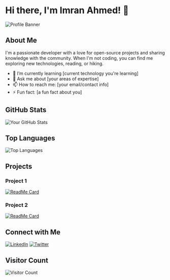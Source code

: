 # Hi there, I'm Imran Ahmed! 👋

![Profile Banner](https://avatars.githubusercontent.com/u/68174387?v=4)

## About Me

I'm a passionate developer with a love for open-source projects and sharing knowledge with the community. When I'm not coding, you can find me exploring new technologies, reading, or hiking.

- 🌱 I’m currently learning [current technology you're learning]
- 💬 Ask me about [your areas of expertise]
- 📫 How to reach me: [your email/contact info]
- ⚡ Fun fact: [a fun fact about you]

## GitHub Stats

![Your GitHub Stats](https://github-readme-stats.vercel.app/api?username=cybercat37794&show_icons=true&theme=radical)

## Top Languages

![Top Languages](https://github-readme-stats.vercel.app/api/top-langs/?username=cybercat37794&layout=compact&theme=radical)

## Projects

### Project 1

[![ReadMe Card](https://github-readme-stats.vercel.app/api/pin/?username=cybercat37794&repo=project_1&theme=radical)](https://github.com/cybercat37794/Debias-Racial-Bias-Using-GNN)

### Project 2

[![ReadMe Card](https://github-readme-stats.vercel.app/api/pin/?username=cybercat37794&repo=project_2&theme=radical)]([https://github.com/cybercat37794/project_2](https://github.com/cybercat37794/Debias-Racial-Bias-Using-GNN))

## Connect with Me

[![LinkedIn](https://img.shields.io/badge/-LinkedIn-blue?style=flat&logo=Linkedin&logoColor=white)](https://www.linkedin.com/in/your_profile)
[![Twitter](https://img.shields.io/badge/-Twitter-blue?style=flat&logo=Twitter&logoColor=white)](https://twitter.com/your_profile)

## Visitor Count

![Visitor Count](https://profile-counter.glitch.me/cybercat37794/count.svg)

